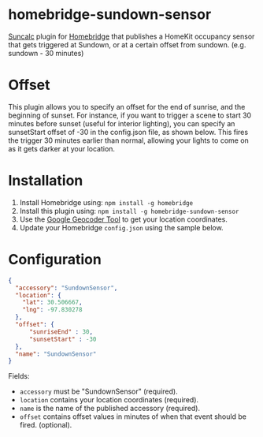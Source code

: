 # homebridge-sundown-sensor

[Suncalc](https://github.com/mourner/suncalc) plugin for [Homebridge](https://github.com/nfarina/homebridge) that publishes a HomeKit occupancy sensor that gets triggered at Sundown, or at a certain offset from sundown. (e.g. sundown - 30 minutes)

# Offset

This plugin allows you to specify an offset for the end of sunrise, and the beginning of sunset. For instance, if you want to trigger a scene to start 30 minutes before sunset (useful for interior lighting), you can specify an sunsetStart offset of -30 in the config.json file, as shown below. This fires the trigger 30 minutes earlier than normal, allowing your lights to come on as it gets darker at your location.

# Installation

1. Install Homebridge using: `npm install -g homebridge`
2. Install this plugin using: `npm install -g homebridge-sundown-sensor`
3. Use the [Google Geocoder Tool](https://google-developers.appspot.com/maps/documentation/utils/geocoder/) to get your location coordinates.
4. Update your Homebridge `config.json` using the sample below.

# Configuration

```json
{
  "accessory": "SundownSensor",
  "location": {
    "lat": 30.506667,
    "lng": -97.830278
  },
  "offset": {
	  "sunriseEnd" : 30,
	  "sunsetStart" : -30
  },
  "name": "SundownSensor"
}
```

Fields:

* `accessory` must be "SundownSensor" (required).
* `location` contains your location coordinates (required).
* `name` is the name of the published accessory (required).
* `offset` contains offset values in minutes of when that event should be fired. (optional).
